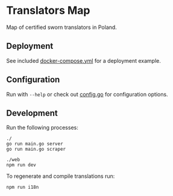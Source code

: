 # Translators Map

Map of certified sworn translators in Poland.

## Deployment

See included [docker-compose.yml](./docker-compose.yml) for a deployment example.

## Configuration

Run with `--help` or check out [config.go](./internal/config/config.go) for configuration options.

## Development

Run the following processes:

```
./
go run main.go server
go run main.go scraper

./web
npm run dev
```

To regenerate and compile translations run:

```
npm run i18n
```
